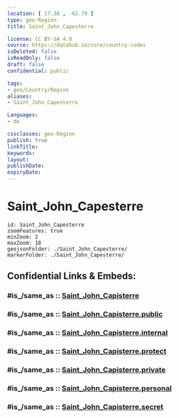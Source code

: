 ```yaml
---
location: [ 17.38 , -62.79 ] 
type: geo-Region
title: Saint_John_Capesterre

license: CC BY-SA 4.0
source: https://datahub.io/core/country-codes
isDeleted: false
isReadOnly: false
draft: false
confidential: public

tags:
- geo/Country/Region
aliases:
- Saint_John_Capesterre

Languages:
- de

cssclasses: geo-Region
publish: true
linkTitle: 
keywords: 
layout: 
publishDate: 
expiryDate: 
---
```


# Saint_John_Capesterre

```leaflet
id: Saint_John_Capesterre
zoomFeatures: true 
minZoom: 2 
maxZoom: 18
geojsonFolder: ./Saint_John_Capesterre/
markerFolder: ./Saint_John_Capesterre/
```


## Confidential Links & Embeds: 

### #is_/same_as :: [Saint_John_Capisterre](/_Standards/Earth/Continent/America~Caribbean/Saint_Kitts_and_Nevis~Islands/parishes~Saint_Kitts_and_Nevis/Saint_John_Capisterre.md) 

### #is_/same_as :: [Saint_John_Capisterre.public](/_public/Earth/Continent/America~Caribbean/Saint_Kitts_and_Nevis~Islands/parishes~Saint_Kitts_and_Nevis/Saint_John_Capisterre.public.md) 

### #is_/same_as :: [Saint_John_Capisterre.internal](/_internal/Earth/Continent/America~Caribbean/Saint_Kitts_and_Nevis~Islands/parishes~Saint_Kitts_and_Nevis/Saint_John_Capisterre.internal.md) 

### #is_/same_as :: [Saint_John_Capisterre.protect](/_protect/Earth/Continent/America~Caribbean/Saint_Kitts_and_Nevis~Islands/parishes~Saint_Kitts_and_Nevis/Saint_John_Capisterre.protect.md) 

### #is_/same_as :: [Saint_John_Capisterre.private](/_private/Earth/Continent/America~Caribbean/Saint_Kitts_and_Nevis~Islands/parishes~Saint_Kitts_and_Nevis/Saint_John_Capisterre.private.md) 

### #is_/same_as :: [Saint_John_Capisterre.personal](/_personal/Earth/Continent/America~Caribbean/Saint_Kitts_and_Nevis~Islands/parishes~Saint_Kitts_and_Nevis/Saint_John_Capisterre.personal.md) 

### #is_/same_as :: [Saint_John_Capisterre.secret](/_secret/Earth/Continent/America~Caribbean/Saint_Kitts_and_Nevis~Islands/parishes~Saint_Kitts_and_Nevis/Saint_John_Capisterre.secret.md)

